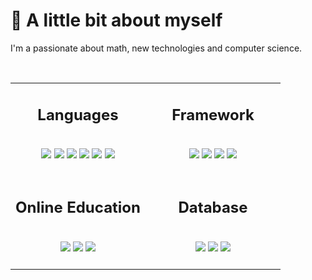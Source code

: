 
<h1> 👋 A little bit about myself</h2>
<p>I'm a passionate about math, new technologies and computer science.</p>
<br>

<!-- table -->
<table align='center'>

  <!-- 1st row -->
  <tr>
    <!-- languages -->
    <td width='50%' align='center'>
      <h2>Languages</h2>
       <br>
      <img src='https://img.shields.io/badge/PHP-777BB4?style=for-the-badge&logo=php&logoColor=white'>
      <img src='https://img.shields.io/badge/JavaScript-F7DF1E?style=for-the-badge&logo=javascript&logoColor=black'>
      <img src='https://img.shields.io/badge/Markdown-000000?style=for-the-badge&logo=markdown&logoColor=white'>
      <img src='https://img.shields.io/badge/Python-3776AB?style=for-the-badge&logo=python&logoColor=white'>
      <img src='https://img.shields.io/badge/MySQL-00000F?style=for-the-badge&logo=mysql&logoColor=white'>
      <img src='https://img.shields.io/badge/Shell_Script-121011?style=for-the-badge&logo=gnu-bash&logoColor=white'>
      <br>
      <br>
    </td>
    <!-- Framework -->
    <td  align='center'>
      <h2>Framework</h2>
       <br>
      <img src='https://img.shields.io/badge/React-20232A?style=for-the-badge&logo=react&logoColor=61DAFB'>
      <img src='https://img.shields.io/badge/Wordpress-21759B?style=for-the-badge&logo=wordpress&logoColor=white'>
      <img src='https://img.shields.io/badge/Laravel-FF2D20?style=for-the-badge&logo=laravel&logoColor=white'>
      <img src='https://img.shields.io/badge/Node.js-43853D?style=for-the-badge&logo=node.js&logoColor=white'>
      <br>
      <br>
    </td>
  </tr>
  <!-- 2nd row  -->
 <tr>
    <!-- languages -->
    <td width='50%' align='center'>
      <h2>Online Education</h2>
      <br>
      <img src='https://img.shields.io/badge/MDN_Web_Docs-black?style=for-the-badge&logo=mdnwebdocs&logoColor=white'>
      <img src='https://img.shields.io/badge/Udemy-EC5252?style=for-the-badge&logo=Udemy&logoColor=white'>
      <img src='https://img.shields.io/badge/scrimba-2B283A?style=for-the-badge&logo=scrimba&logoColor=white'>
      <br>
      <br>
    </td>
    <!-- Framework -->
    <td  align='center'>
      <h2>Database</h2>
      <br>
      <img src='https://img.shields.io/badge/MySQL-00000F?style=for-the-badge&logo=mysql&logoColor=white'>
      <img src='https://img.shields.io/badge/MongoDB-4EA94B?style=for-the-badge&logo=mongodb&logoColor=white'>
      <img src='https://img.shields.io/badge/MariaDB-003545?style=for-the-badge&logo=mariadb&logoColor=white'>
      <br>
      <br>
    </td>
  </tr>

</table>

<!-- https://dev.to/envoy_/150-badges-for-github-pnk#skills -->

